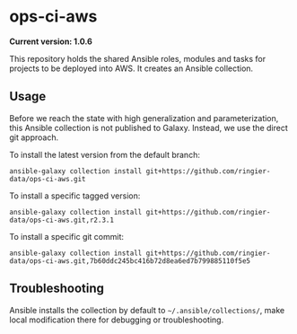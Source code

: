 # ops-ci-aws

**Current version: 1.0.6**

This repository holds the shared Ansible roles, modules and tasks for projects to be deployed into AWS. It creates an Ansible collection.

## Usage

Before we reach the state with high generalization and parameterization, this Ansible collection is not published to Galaxy. Instead, we
use the direct git approach.

To install the latest version from the default branch:
```shell-script
ansible-galaxy collection install git+https://github.com/ringier-data/ops-ci-aws.git
```

To install a specific tagged version:
```shell-script
ansible-galaxy collection install git+https://github.com/ringier-data/ops-ci-aws.git,r2.3.1
```

To install a specific git commit:
```shell-script
ansible-galaxy collection install git+https://github.com/ringier-data/ops-ci-aws.git,7b60ddc245bc416b72d8ea6ed7b799885110f5e5
```

## Troubleshooting

Ansible installs the collection by default to `~/.ansible/collections/`, make local modification there for debugging or troubleshooting.
